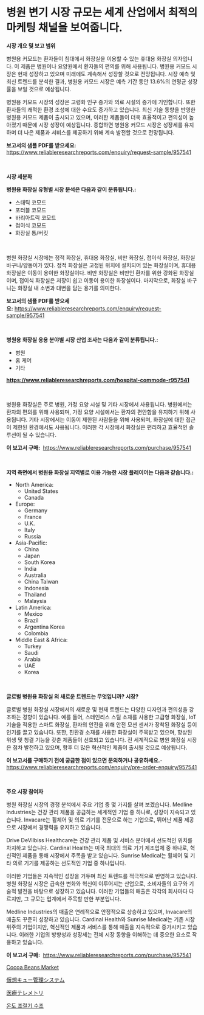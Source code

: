 <p><h1>병원 변기 시장 규모는 세계 산업에서 최적의 마케팅 채널을 보여줍니다.</h1></p><p><strong>시장 개요 및 보고 범위</strong></p>
<p><p>병원용 커모드는 환자들이 침대에서 화장실을 이용할 수 있는 휴대용 화장실 의자입니다. 이 제품은 병원이나 요양원에서 환자들의 편의를 위해 사용됩니다. 병원용 커모드 시장은 현재 성장하고 있으며 미래에도 계속해서 성장할 것으로 전망됩니다. 시장 예측 및 최신 트렌드를 분석한 결과, 병원용 커모드 시장은 예측 기간 동안 13.6%의 연평균 성장률을 보일 것으로 예상됩니다.</p><p>병원용 커모드 시장의 성장은 고령화 인구 증가와 의료 시설의 증가에 기인합니다. 또한 환자들의 쾌적한 환경 조성에 대한 수요도 증가하고 있습니다. 최신 기술 동향을 반영한 병원용 커모드 제품이 출시되고 있으며, 이러한 제품들이 더욱 효율적이고 편의성이 높아졌기 때문에 시장 성장이 예상됩니다. 종합하면 병원용 커모드 시장은 성장세를 유지하며 더 나은 제품과 서비스를 제공하기 위해 계속 발전할 것으로 전망됩니다.</p></p>
<p><strong>보고서의 샘플 PDF를 받으세요:</strong> <a href="https://www.reliableresearchreports.com/enquiry/request-sample/957541">https://www.reliableresearchreports.com/enquiry/request-sample/957541</a></p>
<p>&nbsp;</p>
<p><strong>시장 세분화</strong></p>
<p><strong>병원용 화장실 유형별 시장 분석은 다음과 같이 분류됩니다.:</strong></p>
<p><ul><li>스태틱 코모드</li><li>포터블 코모드</li><li>바리아트릭 코모드</li><li>접이식 코모드</li><li>화장실 통/버킷</li></ul></p>
<p>&nbsp;</p>
<p><p>병원 화장실 시장에는 정적 화장실, 휴대용 화장실, 비만 화장실, 접이식 화장실, 화장실 바구니/양동이가 있다. 정적 화장실은 고정된 위치에 설치되어 있는 화장실이며, 휴대용 화장실은 이동이 용이한 화장실이다. 비만 화장실은 비만인 환자를 위한 강화된 화장실이며, 접이식 화장실은 저장이 쉽고 이동이 용이한 화장실이다. 마지막으로, 화장실 바구니는 화장실 내 소변과 대변을 담는 용기를 의미한다.</p></p>
<p><strong>보고서의 샘플 PDF를 받으세요:</strong>&nbsp;<a href="https://www.reliableresearchreports.com/enquiry/request-sample/957541">https://www.reliableresearchreports.com/enquiry/request-sample/957541</a></p>
<p>&nbsp;</p>
<p><strong> 병원용 화장실 응용 분야별 시장 산업 조사는 다음과 같이 분류됩니다.:</strong></p>
<p><ul><li>병원</li><li>홈 케어</li><li>기타</li></ul></p>
<p><strong><a href="https://www.reliableresearchreports.com/hospital-commode-r957541">https://www.reliableresearchreports.com/hospital-commode-r957541</a></strong></p>
<p>&nbsp;</p>
<p><p>병원용 화장실은 주로 병원, 가정 요양 시설 및 기타 시장에서 사용됩니다. 병원에서는 환자의 편의를 위해 사용되며, 가정 요양 시설에서는 환자의 편안함을 유지하기 위해 사용됩니다. 기타 시장에서는 이동이 제한된 사람들을 위해 사용되며, 화장실에 대한 접근이 제한된 환경에서도 사용됩니다. 이러한 각 시장에서 화장실은 편리하고 효율적인 솔루션이 될 수 있습니다.</p></p>
<p><strong>이 보고서 구매:</strong>&nbsp; <a href="https://www.reliableresearchreports.com/purchase/957541">https://www.reliableresearchreports.com/purchase/957541</a></p>
<p>&nbsp;</p>
<p><strong>지역 측면에서 병원용 화장실 지역별로 이용 가능한 시장 플레이어는 다음과 같습니다.:</strong></p>
<p><ul>
    <li>
        North America:
        <ul>
            <li>United States</li>
            <li>Canada</li>
        </ul>
    </li>
    <li>
        Europe:
        <ul>
            <li>Germany</li>
            <li>France</li>
            <li>U.K.</li>
            <li>Italy</li>
            <li>Russia</li>
        </ul>
    </li>
    <li>
        Asia-Pacific:
        <ul>
            <li>China</li>
            <li>Japan</li>
            <li>South Korea</li>
            <li>India</li>
            <li>Australia</li>
            <li>China Taiwan</li>
            <li>Indonesia</li>
            <li>Thailand</li>
            <li>Malaysia</li>
        </ul>
    </li>
    <li>
        Latin America:
        <ul>
            <li>Mexico</li>
            <li>Brazil</li>
            <li>Argentina Korea</li>
            <li>Colombia</li>
        </ul>
    </li>
    <li>
        Middle East & Africa:
        <ul>
            <li>Turkey</li>
            <li>Saudi</li>
            <li>Arabia</li>
            <li>UAE</li>
            <li>Korea</li>
        </ul>
    </li>
    </ul></p>
<p>&nbsp;</p>
<p><strong>글로벌 병원용 화장실 의 새로운 트렌드는 무엇입니까? 시장?</strong></p>
<p><p>글로벌 병원 화장실 시장에서의 새로운 및 현재 트렌드는 다양한 디자인과 편의성을 강조하는 경향이 있습니다. 예를 들어, 스테인리스 스틸 소재를 사용한 고급형 화장실, IoT 기술을 적용한 스마트 화장실, 환자의 안전을 위해 안전 모션 센서가 장착된 화장실 등이 인기를 끌고 있습니다. 또한, 친환경 소재를 사용한 화장실이 주목받고 있으며, 향상된 위생 및 청결 기능을 갖춘 제품들이 선호되고 있습니다. 전 세계적으로 병원 화장실 시장은 점차 발전하고 있으며, 향후 더 많은 혁신적인 제품이 출시될 것으로 예상됩니다.</p></p>
<p><strong>이 보고서를 구매하기 전에 궁금한 점이 있으면 문의하거나 공유하세요.</strong>- <a href="https://www.reliableresearchreports.com/enquiry/pre-order-enquiry/957541">https://www.reliableresearchreports.com/enquiry/pre-order-enquiry/957541</a></p>
<p>&nbsp;</p>
<p><strong>주요 시장 참여자</strong></p>
<p><p>병원 화장실 시장의 경쟁 분석에서 주요 기업 중 몇 가지를 살펴 보겠습니다. Medline Industries는 건강 관리 제품을 공급하는 세계적인 기업 중 하나로, 성장이 지속되고 있습니다. Invacare는 휠체어 및 의료 기기를 전문으로 하는 기업으로, 뛰어난 제품 제공으로 시장에서 경쟁력을 유지하고 있습니다.</p><p>Drive DeVilbiss Healthcare는 건강 관리 제품 및 서비스 분야에서 선도적인 위치를 차지하고 있습니다. Cardinal Health는 미국 최대의 의료 기기 제조업체 중 하나로, 혁신적인 제품을 통해 시장에서 주목을 받고 있습니다. Sunrise Medical는 휠체어 및 기타 의료 기기를 제공하는 선도적인 기업 중 하나입니다.</p><p>이러한 기업들은 지속적인 성장을 거두며 최신 트렌드를 적극적으로 반영하고 있습니다. 병원 화장실 시장은 급속한 변화와 혁신이 이루어지는 산업으로, 소비자들의 요구와 기술적 발전을 바탕으로 성장하고 있습니다. 이러한 기업들의 매출은 각각의 회사마다 다르지만, 그 규모는 업계에서 주목할 만한 부분입니다.</p><p>Medline Industries의 매출은 연례적으로 안정적으로 상승하고 있으며, Invacare의 매출도 꾸준히 성장하고 있습니다. Cardinal Health와 Sunrise Medical는 기존 시장 위주의 기업이지만, 혁신적인 제품과 서비스를 통해 매출을 지속적으로 증가시키고 있습니다. 이러한 기업의 방향성과 성장세는 전체 시장 동향을 이해하는 데 중요한 요소로 작용하고 있습니다.</p></p>
<p><strong>이 보고서 구매:</strong>&nbsp;&nbsp;<a href="https://www.reliableresearchreports.com/purchase/957541">https://www.reliableresearchreports.com/purchase/957541</a></p>
<p><p><a href="https://github.com/Whitneyboyettebo9kiw7yr13/Market-Research-Report-List-2/blob/main/cocoa-beans-market.md">Cocoa Beans Market</a></p><p><a href="https://medium.com/@shade463/%E3%83%90%E3%83%BC%E3%83%81%E3%83%A3%E3%83%AB%E3%82%AD%E3%83%A5%E3%83%BC%E3%83%9E%E3%83%8D%E3%82%B8%E3%83%A1%E3%83%B3%E3%83%88%E3%82%B7%E3%82%B9%E3%83%86%E3%83%A0%E5%B8%82%E5%A0%B4-%E5%B8%82%E5%A0%B4cagr-%E5%B8%82%E5%A0%B4%E3%83%88%E3%83%AC%E3%83%B3%E3%83%89-%E6%88%90%E9%95%B7%E6%88%A6%E7%95%A5%E3%81%AB%E5%AF%BE%E3%81%99%E3%82%8B%E6%B4%9E%E5%AF%9F-6cb6700bff60">仮想キュー管理システム</a></p><p><a href="https://medium.com/@alonzomoenrt8956/%E5%8C%BB%E7%99%82%E3%83%86%E3%83%AC%E3%83%A1%E3%83%88%E3%83%AA%E5%B8%82%E5%A0%B4%E3%81%AF-2031%E5%B9%B4%E3%81%BE%E3%81%A7%E3%81%AE%E5%B8%82%E5%A0%B4%E3%82%B7%E3%82%A7%E3%82%A2-%E8%A6%8F%E6%A8%A1-%E3%81%8A%E3%82%88%E3%81%B3%E4%BA%88%E6%B8%AC%E3%82%92%E4%B8%AD%E5%BF%83%E3%81%AB%E5%B1%95%E9%96%8B%E3%81%95%E3%82%8C%E3%81%BE%E3%81%99-e5cc134116ba">医療テレメトリ</a></p><p><a href="https://medium.com/@johnsonlowe2023_38650/%EC%98%A8%EB%8F%84-%EC%A1%B0%EC%A0%88-%EC%88%98%EB%82%A9-%EC%9A%95%EC%A1%B0-%EC%8B%9C%EC%9E%A5-%EB%B6%84%EC%84%9D-%EB%B0%8F-%ED%81%AC%EA%B8%B0%EB%8A%94-2024%EB%85%84%EB%B6%80%ED%84%B0-2031%EB%85%84%EA%B9%8C%EC%A7%80-%EC%98%88%EC%B8%A1%EB%90%A9%EB%8B%88%EB%8B%A4-397418775fd9">온도 조절기 수조</a></p></p>